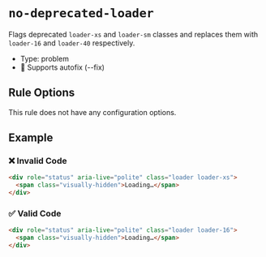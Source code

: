 # `no-deprecated-loader`

Flags deprecated `loader-xs` and `loader-sm` classes and replaces them with `loader-16` and `loader-40` respectively.
- Type: problem
- 🔧 Supports autofix (--fix)


## Rule Options

This rule does not have any configuration options.

## Example

### ❌ Invalid Code

```html
<div role="status" aria-live="polite" class="loader loader-xs">
  <span class="visually-hidden">Loading…</span>
</div>
```

### ✅ Valid Code

```html
<div role="status" aria-live="polite" class="loader loader-16">
  <span class="visually-hidden">Loading…</span>
</div>
```